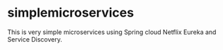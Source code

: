 # simplemicroservices
This is very simple microservices using Spring cloud Netflix Eureka and Service Discovery.
